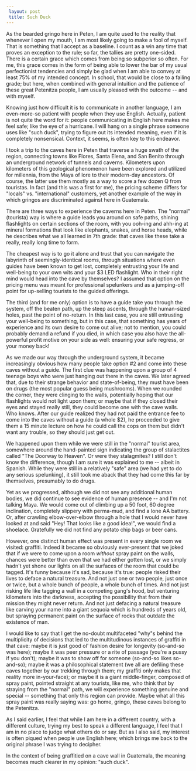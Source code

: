 ```yaml
---
 layout: post
 title: Such Duck
---
```


As the bearded gringo here in Peten, I am quite used to the reality that whenever I open my mouth, I am most likely going to make a fool of myself. That is something that I accept as a baseline. I count as a win any time that proves an exception to the rule; so far, the tallies are pretty one-sided. There is a certain grace which comes from being so subperior so often. For me, this grace comes in the form of being able to lower the bar of my usual perfectionist tendencies and simply be glad when I am able to convey at least 75% of my intended concept. In school, that would be close to a failing grade; but here, when combined with general intuition and the patience of these great Petenitza people, I am usually pleased with the outcome -- and with myself.

Knowing just how difficult it is to communicate in another language, I am even-more-so patient with people when they use English. Actually, patient is not quite the word for it: people communicating in English here makes me feel safe; like the eye of a hurricane. I will hang on a single phrase someone uses like "such duck", trying to figure out its intended meaning, even if it is completely nonsensical. Context, it seems, is often key to this endeavor.

I took a trip to the caves here in Peten that traverse a huge swath of the region, connecting towns like Flores, Santa Elena, and San Benito through an underground network of tunnels and caverns. Kilometers upon kilometers of this geological phenomenon have been explored and utilized for millennia, from the Maya of lore to their modern-day ancestors. Of course, the latter use them mostly as a way to score a few dozen Q from touristas. In fact (and this was a first for me), the pricing scheme differs for "locals" vs. "international" customers, yet another example of the way in which gringos are discriminated against here in Guatemala.

There are three ways to experience the caverns here in Peten. The "normal" (tourista) way is where a guide leads you around on safe paths, shining flashlights on certain sections of the room, with you ooh-ing and ahh-ing at mineral formations that look like elephants, snakes, and horse heads, while he describes what we all learned in 7th grade: that caves like these take a really, really long time to form.

The cheapest way is to go it alone and trust that you can navigate the labyrinth of seemingly-identical rooms, through situations where even guides have been known to get lost, completely entrusting your life and well-being to your own wits and your $3 LED flashlight. Who in their right mind would head into the cave by themselves? I assumed that option on the pricing menu was meant for professional spelunkers and as a jumping-off point for up-selling tourists to the guided offerings.

The third (and for me only) option is to have a guide take you through the system, off the beaten path, up the steep ascents, through the human-sized holes, past the point of no-return. In this last case, you are still entrusting your well-being to something, but in this case, that something has years of experience and its own desire to come out alive; not to mention, you could probably demand a refund if you died, in which case you also have the all-powerful profit motive on your side as well: ensuring your safe regress, or your money back!

As we made our way through the underground system, it became increasingly obvious how many people take option #2 and come into these caves without a guide. The first clue was happening upon a group of 4 teenage boys who were just hanging out there in the caves. We later agreed that, due to their strange behavior and state-of-being, they must have been on drugs (the most popular guess being mushrooms). When we rounded the corner, they were clinging to the walls, potentially hoping that our flashlights would not light upon them; or maybe that if they closed their eyes and stayed really still, they could become one with the cave walls. Who knows. After our guide realized they had not paid the entrance fee to come into the caves without a guide (a whole $2), he proceeded to give them a 15 minute lecture on how he could call the cops on them but didn't want any trouble, so they should just get out.

We happened upon them while we were still in the "normal" tourist area, somewhere around the hand-painted sign indicating the group of stalactites called "The Doorway to Heaven". Or were they stalagmites? I still don't know the difference, though I am sure it was explained to me -- albeit in Spanish. While they were still in a relatively "safe" area (we had yet to do any serious spelunking), it still took me aback that they had come this far by themselves, presumably to do drugs.

Yet as we progressed, although we did not see any additional human bodies, we did continue to see evidence of human presence -- and I'm not talking Maya. We would come out of climbing up a 50 foot, 60 degree inclination, completely slippery with perma-mud, and find a lone AA battery. Or, after crawling elbow-over-elbow through a hole that I would never have looked at and said "Hey! That looks like a good idea!", we would find a shoelace. Gratefully we did not find any potato chip bags or beer cans.

However, one distinct human effect was present in every single room we visited: graffiti. Indeed it became so obviously ever-present that we joked that if we were to come upon a room *without* spray paint on the walls, chances were better than even that we had either gotten lost, or we simply hadn't yet shone our lights on all the surfaces of the room that could be tagged. It's funny because it's sad, because it's true: people risked their lives to deface a natural treasure. And not just one or two people, just once or twice, but a whole bunch of people, a whole bunch of times. And not just risking life like tagging a wall in a competing gang's hood, but venturing kilometers into the darkness, accepting the possibility that from their mission they might never return. And not just defacing a natural treasure like carving your name into a giant sequoia which is hundreds of years old, but spraying permanent paint on the surface of rocks that outdate the existence of man.

I would like to say that I get the no-doubt multifaceted "why"s behind the multiplicity of decisions that led to the multitudinous instances of graffiti in that cave: maybe it is just good ol' fashion desire for longevity (so-and-so was here); maybe it was peer pressure or a rite of passage (you're a pussy if you don't); maybe it was to show off for someone (so-and-so likes so-and-so); maybe it was a philosophical statement (we all are defiling these caves together by our trekking through them; my graffiti only makes that reality more in-your-face); or maybe it is a giant middle-finger, composed of spray paint, pointed straight at any tourists, like me, who think that by straying from the "normal" path, we will experience something genuine and special -- something that only this region can provide. Maybe what all this spray paint was really saying was: go home, gringo, these caves belong to the Petenitza.

As I said earlier, I feel that while I am here in a different country, with a different culture, trying my best to speak a different language, I feel that I am in no place to judge what others do or say. But as I also said, my interest is often piqued when people use English here; which brings me back to the original phrase I was trying to decipher.

In the context of being graffitied on a cave wall in Guatemala, the meaning becomes much clearer in my opinion: "such duck".




